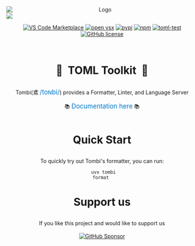<div align="center" style="display: flex; flex-direction: column; gap: 0;">
    <img src="https://raw.githubusercontent.com/tombi-toml/tombi/refs/heads/main/docs/public/tombi.svg" alt="Logo" style="display: block; margin: 0;">
    <img src="https://raw.githubusercontent.com/tombi-toml/tombi/refs/heads/main/docs/public/demo.gif" style="display: block; margin: 0;" />
</div>

<div align="center">

[![VS Code Marketplace](https://img.shields.io/visual-studio-marketplace/v/tombi-toml.tombi?label=VS%20Code%20Marketplace&logo=visual-studio-code&labelColor=374151&color=60a5fa)](https://marketplace.visualstudio.com/items?itemName=tombi-toml.tombi)
[![open vsx](https://img.shields.io/open-vsx/v/tombi-toml/tombi?label=Open%20VSX%20Registry&labelColor=374151&color=60a5fa)](https://open-vsx.org/extension/tombi-toml/tombi)
[![pypi](https://img.shields.io/pypi/v/tombi.svg?labelColor=374151&color=60a5fa)](https://pypi.python.org/pypi/tombi)
[![npm](https://img.shields.io/npm/v/tombi.svg?labelColor=374151&color=60a5fa)](https://www.npmjs.com/package/tombi)
[![toml-test](https://github.com/tombi-toml/tombi/actions/workflows/toml-test.yml/badge.svg)](https://github.com/tombi-toml/tombi/actions)
[![GitHub license](https://badgen.net/github/license/tombi-toml/tombi?style=flat-square&labelColor=374151)](https://github.com/tombi-toml/tombi/blob/main/LICENSE)

</div>

<br>

<div align="center">
    <h2 align="center" style="font-size: 2.0em; margin-bottom: 30px;">
        <span aria-hidden="true">🦅&nbsp;</span>
        TOML Toolkit
        <span aria-hidden="true">&nbsp;🦅</span>
    </h2>
    Tombi(鳶 <a href="https://ipa-reader.com/?text=toɴbi" style="font-size: 1.2em; color: #007acc; text-decoration: none;">/toɴbi/</a>) provides a Formatter, Linter, and Language Server
    <br><br>
    <span aria-hidden="true">📚</span>
    <a href="https://tombi-toml.github.io/tombi" style="font-size: 1.2em; color: #007acc; text-decoration: none;">Documentation here</a>
    <span aria-hidden="true">📚</span>
</div>

<br>

<div align="center">
<h2 align="center" style="font-size: 2.0em; margin-bottom: 30px;">
<strong>Quick Start</strong>
</h2>

To quickly try out Tombi's formatter, you can run:

<code style="display: block; white-space: pre-wrap;">    uvx tombi format    </code>
</div>

<div align="center">
    <h2 align="center" style="font-size: 2.0em; margin-bottom: 30px;">
        <strong>Support us</strong>
    </h2>
    If you like this project and would like to support us
    <br><br>
    <a href="https://github.com/sponsors/tombi-toml">
        <img src="https://img.shields.io/static/v1?label=Sponsor&message=%E2%9D%A4&logo=GitHub&color=ff69b4" alt="GitHub Sponsor">
    </a>
</div>
